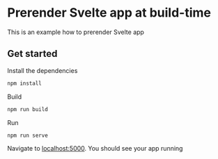 # Prerender Svelte app at build-time

This is an example how to prerender Svelte app

## Get started

Install the dependencies

```bash
npm install
```

Build

```bash
npm run build
```

Run

```bash
npm run serve
```

Navigate to [localhost:5000](http://localhost:5000). You should see your app running
